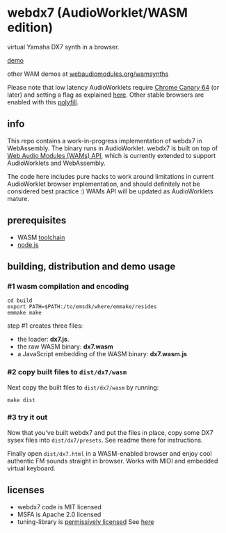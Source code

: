 # webdx7 (AudioWorklet/WASM edition)
virtual Yamaha DX7 synth in a browser.

[demo](https://webaudiomodules.org/wamsynths/dx7)

other WAM demos at [webaudiomodules.org/wamsynths](https://webaudiomodules.org/wamsynths/)

Please note that low latency AudioWorklets require  [Chrome Canary 64](https://www.google.com/chrome/browser/canary.html) (or later) and setting a flag as explained [here](https://googlechromelabs.github.io/web-audio-samples/audio-worklet/). Other stable browsers are enabled with this [polyfill](https://github.com/jariseon/audioworklet-polyfill).

## info
This repo contains a work-in-progress implementation of webdx7 in WebAssembly. The binary runs in AudioWorklet. webdx7 is built on top of [Web Audio Modules (WAMs) API](https://webaudiomodules.org), which is currently extended to support AudioWorklets and WebAssembly. 

The code here includes pure hacks to work around limitations in current AudioWorklet browser implementation, and should definitely not be considered best practice :) WAMs API will be updated as AudioWorklets mature.

## prerequisites
* WASM [toolchain](http://webassembly.org/getting-started/developers-guide/)
* [node.js](https://nodejs.org/en/download/) 

## building, distribution and demo usage

### #1 wasm compilation and encoding
```
cd build
export PATH=$PATH:/to/emsdk/where/emmake/resides
emmake make
```
step #1 creates three files:
- the loader: **dx7.js**.
- the raw WASM binary: **dx7.wasm**
- a JavaScript embedding of the WASM binary: **dx7.wasm.js**

### #2 copy built files to `dist/dx7/wasm`
Next copy the built files to `dist/dx7/wasm` by running:
```
make dist
```

### #3 try it out
Now that you've built webdx7 and put the files in place, copy some DX7 sysex files into `dist/dx7/presets`. See readme there for instructions.

Finally open `dist/dx7.html` in a WASM-enabled browser and enjoy cool authentic FM sounds straight in browser. Works with MIDI and embedded virtual keyboard.

## licenses
- webdx7 code is MIT licensed
- MSFA is Apache 2.0 licensed
- tuning-library is [permissively licensed](/src/c/tuning-library/LICENSE.md)
See [here](https://github.com/webaudiomodules/webdx7/issues/7#issuecomment-809681630)
